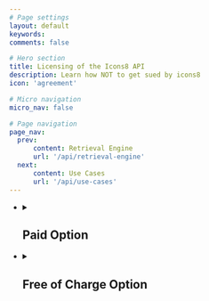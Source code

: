 ```yaml
---
# Page settings
layout: default
keywords:
comments: false

# Hero section
title: Licensing of the Icons8 API 
description: Learn how NOT to get sued by icons8
icon: 'agreement'

# Micro navigation
micro_nav: false

# Page navigation
page_nav:
  prev:
      content: Retrieval Engine
      url: '/api/retrieval-engine'
  next:
      content: Use Cases
      url: '/api/use-cases'
---
```


<ul>
  
   <li>
   <details>
     <summary>
       <h2> Paid Option  </h2>
     </summary>
<p>Paid option means you have to buy an access token. The token is a short string code. You embed the token into your requests for searching and retrieval engines. The same token is used to access both engines. The starter API license is $100/month. It includes up to 100K requests to retrieval engine per month. The requests are the actual, non-cached icons downloads.  Every extra 100K requests add $100 more to the monthly plan. You may cache retrieval requests on your side and pay only for actual downloads from our engine. Requests to search engine have no limit within any API plan. No matter how many retrieval requests you've purchased. You may pay for API license on <a href="https://icons8.recurly.com/subscribe/api_access" rel="nofollow">this page</a>. After we receive payment, we issue an API token for accessing our engines.</p>
   </details>
   </li>
    
   <li>
   <details>
     <summary>
       <h2> Free of Charge Option </h2>
     </summary>
<p>There is no free option to use our dedicated search engine. Only the retrieval <a href="http://img.icons8.com" rel="nofollow">omg-img</a> engine can be used for free. However <a href="http://img.icons8.com" rel="nofollow">omg-img</a> provides a great deal of opportunities to use <b>both searching and retrieaval absolutely for free</b>.
<br>
Few limitations of free of charge option are:</p>
<ul>
<li>
<p>png icons are available in limited (<b>less than 550px</b>) size but suitable for a great deal of needs</p>
</li>
<li>
<p>only <b>popular SVG</b> icons are available for <b>free</b></p>
</li>
<li>
<p>searching is only by means of <a href="http://img.icons8.com" rel="nofollow">omg-img</a></p>
</li></ul></details>
</li>


</ul>